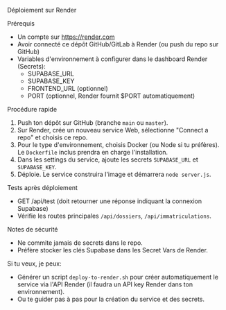 Déploiement sur Render

Prérequis
- Un compte sur https://render.com
- Avoir connecté ce dépôt GitHub/GitLab à Render (ou push du repo sur GitHub)
- Variables d'environnement à configurer dans le dashboard Render (Secrets):
  - SUPABASE_URL
  - SUPABASE_KEY
  - FRONTEND_URL (optionnel)
  - PORT (optionnel, Render fournit $PORT automatiquement)

Procédure rapide
1. Push ton dépôt sur GitHub (branche `main` ou `master`).
2. Sur Render, crée un nouveau service Web, sélectionne "Connect a repo" et choisis ce repo.
3. Pour le type d'environnement, choisis Docker (ou Node si tu préfères). Le `Dockerfile` inclus prendra en charge l'installation.
4. Dans les settings du service, ajoute les secrets `SUPABASE_URL` et `SUPABASE_KEY`.
5. Déploie. Le service construira l'image et démarrera `node server.js`.

Tests après déploiement
- GET /api/test (doit retourner une réponse indiquant la connexion Supabase)
- Vérifie les routes principales `/api/dossiers`, `/api/immatriculations`.

Notes de sécurité
- Ne commite jamais de secrets dans le repo.
- Préfère stocker les clés Supabase dans les Secret Vars de Render.

Si tu veux, je peux:
- Générer un script `deploy-to-render.sh` pour créer automatiquement le service via l'API Render (il faudra un API key Render dans ton environnement).
- Ou te guider pas à pas pour la création du service et des secrets.
